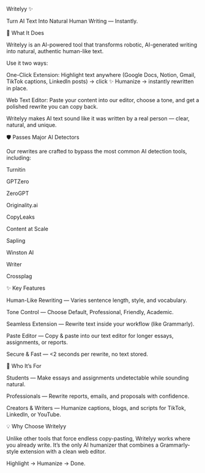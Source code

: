 Writelyy ✨

Turn AI Text Into Natural Human Writing — Instantly.

🚀 What It Does

Writelyy is an AI-powered tool that transforms robotic, AI-generated writing into natural, authentic human-like text.

Use it two ways:

One-Click Extension: Highlight text anywhere (Google Docs, Notion, Gmail, TikTok captions, LinkedIn posts) → click ✨ Humanize → instantly rewritten in place.

Web Text Editor: Paste your content into our editor, choose a tone, and get a polished rewrite you can copy back.

Writelyy makes AI text sound like it was written by a real person — clear, natural, and unique.

🛡️ Passes Major AI Detectors

Our rewrites are crafted to bypass the most common AI detection tools, including:

Turnitin

GPTZero

ZeroGPT

Originality.ai

CopyLeaks

Content at Scale

Sapling

Winston AI

Writer

Crossplag

✨ Key Features

Human-Like Rewriting — Varies sentence length, style, and vocabulary.

Tone Control — Choose Default, Professional, Friendly, Academic.

Seamless Extension — Rewrite text inside your workflow (like Grammarly).

Paste Editor — Copy & paste into our text editor for longer essays, assignments, or reports.

Secure & Fast — <2 seconds per rewrite, no text stored.

🎯 Who It’s For

Students — Make essays and assignments undetectable while sounding natural.

Professionals — Rewrite reports, emails, and proposals with confidence.

Creators & Writers — Humanize captions, blogs, and scripts for TikTok, LinkedIn, or YouTube.

💡 Why Choose Writelyy

Unlike other tools that force endless copy-pasting, Writelyy works where you already write. It’s the only AI humanizer that combines a Grammarly-style extension with a clean web editor.

Highlight → Humanize → Done.
